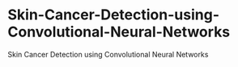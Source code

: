 # Skin-Cancer-Detection-using-Convolutional-Neural-Networks
Skin Cancer Detection using Convolutional Neural Networks
